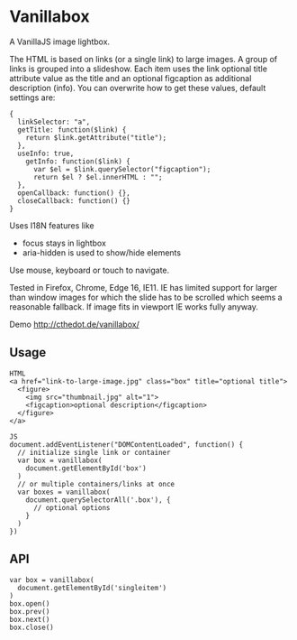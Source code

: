 # Vanillabox
A VanillaJS image lightbox.

The HTML is based on links (or a single link) to large images. A group of links is grouped into a slideshow. Each item uses the link optional title attribute value as the title and an optional figcaption as additional description (info). You can overwrite how to get these values, default settings are:

    {
      linkSelector: "a",
      getTitle: function($link) {
        return $link.getAttribute("title");
      },
      useInfo: true,
        getInfo: function($link) {
          var $el = $link.querySelector("figcaption");
          return $el ? $el.innerHTML : "";
      },
      openCallback: function() {},
      closeCallback: function() {}
    }

Uses I18N features like

- focus stays in lightbox
- aria-hidden is used to show/hide elements

Use mouse, keyboard or touch to navigate.

Tested in Firefox, Chrome, Edge 16, IE11.
IE has limited support for larger than window images for which the slide has to be scrolled which seems a reasonable fallback. If image fits in viewport IE works fully anyway.

Demo http://cthedot.de/vanillabox/

## Usage
    HTML
    <a href="link-to-large-image.jpg" class="box" title="optional title">
      <figure>
        <img src="thumbnail.jpg" alt="1">
        <figcaption>optional description</figcaption>
      </figure>
    </a>

    JS
    document.addEventListener("DOMContentLoaded", function() {
      // initialize single link or container
      var box = vanillabox(
        document.getElementById('box')
      )
      // or multiple containers/links at once
      var boxes = vanillabox(
        document.querySelectorAll('.box'), {
          // optional options
        }
      )
    })

## API

    var box = vanillabox(
      document.getElementById('singleitem')
    )
    box.open()
    box.prev()
    box.next()
    box.close()